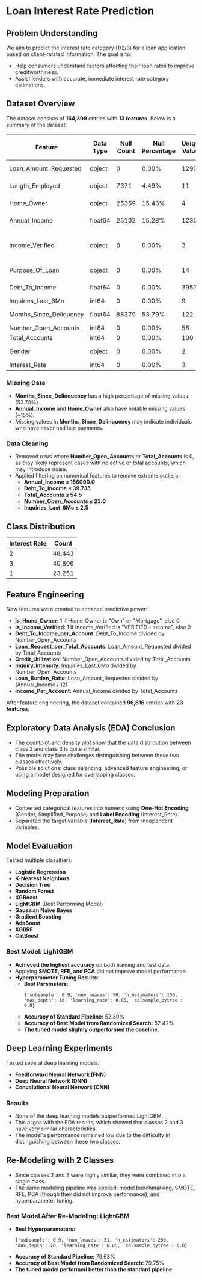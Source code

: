 # Loan Interest Rate Prediction

## Problem Understanding
We aim to predict the interest rate category (1/2/3) for a loan application based on client-related information. The goal is to:
- Help consumers understand factors affecting their loan rates to improve creditworthiness.
- Assist lenders with accurate, immediate interest rate category estimations.

## Dataset Overview
The dataset consists of **164,309** entries with **13 features**. Below is a summary of the dataset:

| Feature | Data Type | Null Count | Null Percentage | Unique Values | Sample Unique Values |
|---------|----------|------------|----------------|---------------|----------------------|
| Loan_Amount_Requested | object | 0 | 0.00% | 1290 | [13,250, 23,225] |
| Length_Employed | object | 7371 | 4.49% | 11 | [9 years, 4 years] |
| Home_Owner | object | 25359 | 15.43% | 4 | [Other, nan] |
| Annual_Income | float64 | 25102 | 15.28% | 12305 | [840000.0, 63200.0] |
| Income_Verified | object | 0 | 0.00% | 3 | [VERIFIED - income, not verified] |
| Purpose_Of_Loan | object | 0 | 0.00% | 14 | [moving, medical] |
| Debt_To_Income | float64 | 0 | 0.00% | 3953 | [13.34, 21.77] |
| Inquiries_Last_6Mo | int64 | 0 | 0.00% | 9 | [3, 6] |
| Months_Since_Deliquency | float64 | 88379 | 53.79% | 122 | [129.0, 94.0] |
| Number_Open_Accounts | int64 | 0 | 0.00% | 58 | [8, 1] |
| Total_Accounts | int64 | 0 | 0.00% | 100 | [80, 62] |
| Gender | object | 0 | 0.00% | 2 | [Female, Male] |
| Interest_Rate | int64 | 0 | 0.00% | 3 | [3, 2] |

### Missing Data
- **Months_Since_Delinquency** has a high percentage of missing values (53.79%).
- **Annual_Income** and **Home_Owner** also have notable missing values (~15%).
- Missing values in **Months_Since_Delinquency** may indicate individuals who have never had late payments.

### Data Cleaning
- Removed rows where **Number_Open_Accounts** or **Total_Accounts** is 0, as they likely represent cases with no active or total accounts, which may introduce noise.
- Applied filtering on numerical features to remove extreme outliers:
  - **Annual_Income ≤ 156000.0**
  - **Debt_To_Income ≤ 39.735**
  - **Total_Accounts ≤ 54.5**
  - **Number_Open_Accounts ≤ 23.0**
  - **Inquiries_Last_6Mo ≤ 2.5**

## Class Distribution
| Interest Rate | Count |
|--------------|-------|
| 2 | 48,443 |
| 3 | 40,806 |
| 1 | 23,251 |

## Feature Engineering
New features were created to enhance predictive power:
- **Is_Home_Owner**: 1 if Home_Owner is "Own" or "Mortgage", else 0
- **Is_Income_Verified**: 1 if Income_Verified is "VERIFIED - income", else 0
- **Debt_To_Income_per_Account**: Debt_To_Income divided by Number_Open_Accounts
- **Loan_Request_per_Total_Accounts**: Loan_Amount_Requested divided by Total_Accounts
- **Credit_Utilization**: Number_Open_Accounts divided by Total_Accounts
- **Inquiry_Intensity**: Inquiries_Last_6Mo divided by Number_Open_Accounts
- **Loan_Burden_Ratio**: Loan_Amount_Requested divided by (Annual_Income / 12)
- **Income_Per_Account**: Annual_Income divided by Total_Accounts

After feature engineering, the dataset contained **96,816** entries with **23 features**.

## Exploratory Data Analysis (EDA) Conclusion
- The countplot and density plot show that the data distribution between class 2 and class 3 is quite similar.
- The model may face challenges distinguishing between these two classes effectively.
- Possible solutions: class balancing, advanced feature engineering, or using a model designed for overlapping classes.

## Modeling Preparation
- Converted categorical features into numeric using **One-Hot Encoding** (Gender, Simplified_Purpose) and **Label Encoding** (Interest_Rate).
- Separated the target variable (**Interest_Rate**) from independent variables.

## Model Evaluation
Tested multiple classifiers:
- **Logistic Regression**
- **K-Nearest Neighbors**
- **Decision Tree**
- **Random Forest**
- **XGBoost**
- **LightGBM** (Best Performing Model)
- **Gaussian Naïve Bayes**
- **Gradient Boosting**
- **AdaBoost**
- **XGBRF**
- **CatBoost**

### Best Model: LightGBM
- **Achieved the highest accuracy** on both training and test data.
- Applying **SMOTE, RFE, and PCA** did not improve model performance.
- **Hyperparameter Tuning Results**:
  - **Best Parameters:**
    ```
    {'subsample': 0.9, 'num_leaves': 50, 'n_estimators': 150, 'max_depth': 10, 'learning_rate': 0.05, 'colsample_bytree': 0.9}
    ```
  - **Accuracy of Standard Pipeline:** 52.30%
  - **Accuracy of Best Model from Randomized Search:** 52.42%
  - **The tuned model slightly outperformed the baseline.**

## Deep Learning Experiments
Tested several deep learning models:
- **Feedforward Neural Network (FNN)**
- **Deep Neural Network (DNN)**
- **Convolutional Neural Network (CNN)**

### Results
- None of the deep learning models outperformed LightGBM.
- This aligns with the EDA results, which showed that classes 2 and 3 have very similar characteristics.
- The model's performance remained low due to the difficulty in distinguishing between these two classes.

## Re-Modeling with 2 Classes
- Since classes 2 and 3 were highly similar, they were combined into a single class.
- The same modeling pipeline was applied: model benchmarking, SMOTE, RFE, PCA (though they did not improve performance), and hyperparameter tuning.

### Best Model After Re-Modeling: LightGBM
- **Best Hyperparameters:**
  ```
  {'subsample': 0.9, 'num_leaves': 31, 'n_estimators': 200, 'max_depth': 20, 'learning_rate': 0.05, 'colsample_bytree': 0.8}
  ```
- **Accuracy of Standard Pipeline:** 79.68%
- **Accuracy of Best Model from Randomized Search:** 79.75%
- **The tuned model performed better than the standard pipeline.**




